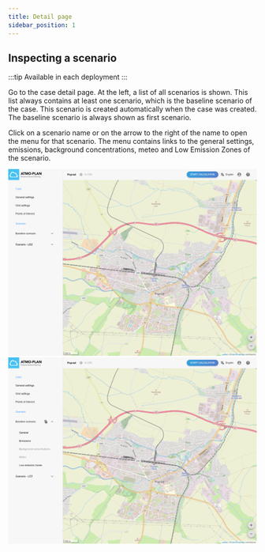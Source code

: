 ```yaml
---
title: Detail page
sidebar_position: 1
---
```


## Inspecting a scenario

:::tip Available in each deployment
:::

Go to the case detail page. At the left, a list of all scenarios is shown. This list always contains at least one scenario, which is the baseline scenario of the case. This scenario is created automatically when the case was created. The baseline scenario is always shown as first scenario.

Click on a scenario name or on the arrow to the right of the name to open the menu for that scenario. The menu contains links to the general settings, emissions, background concentrations, meteo and Low Emission Zones of the scenario.

![Scenario list](./images/scenario_list.png)
![Scenario list: menu items](./images/scenario_list2.png) 

